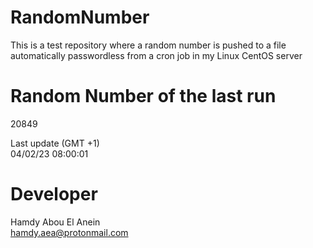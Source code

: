 # RandomNumber    
This is a test repository where a random number is pushed to a file automatically passwordless from a cron job in my Linux CentOS server    
# Random Number of the last run   
20849
      
Last update (GMT +1)    
04/02/23 08:00:01
# Developer    
Hamdy Abou El Anein   
hamdy.aea@protonmail.com
